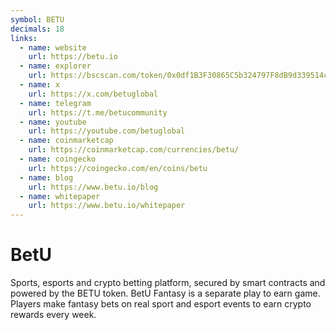 ```yaml
---
symbol: BETU
decimals: 18
links:
  - name: website
    url: https://betu.io
  - name: explorer
    url: https://bscscan.com/token/0x0df1B3F30865C5b324797F8dB9d339514caC4e94
  - name: x
    url: https://x.com/betuglobal
  - name: telegram
    url: https://t.me/betucommunity
  - name: youtube
    url: https://youtube.com/betuglobal
  - name: coinmarketcap
    url: https://coinmarketcap.com/currencies/betu/
  - name: coingecko
    url: https://coingecko.com/en/coins/betu
  - name: blog
    url: https://www.betu.io/blog
  - name: whitepaper
    url: https://www.betu.io/whitepaper
---
```


# BetU

Sports, esports and crypto betting platform, secured by smart contracts and powered by the BETU token. BetU Fantasy is a separate play to earn game. Players make fantasy bets on real sport and esport events to earn crypto rewards every week.
